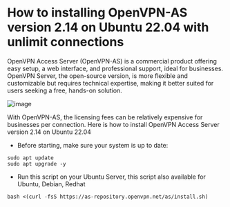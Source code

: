 # How to installing OpenVPN-AS version 2.14 on Ubuntu 22.04 with unlimit connections

OpenVPN Access Server (OpenVPN-AS) is a commercial product offering easy setup, a web interface, and professional support, ideal for businesses. OpenVPN Server, the open-source version, is more flexible and customizable but requires technical expertise, making it better suited for users seeking a free, hands-on solution.

![image](https://github.com/user-attachments/assets/72a1e15a-4e73-4913-b995-233d7cdd9ef9)

With OpenVPN-AS, the licensing fees can be relatively expensive for businesses per connection.
Here is how to install OpenVPN Access Server version 2.14 on Ubuntu 22.04
- Before starting, make sure your system is up to date:
```
sudo apt update
sudo apt upgrade -y
```
- Run this script on your Ubuntu Server, this script also available for Ubuntu, Debian, Redhat
```
bash <(curl -fsS https://as-repository.openvpn.net/as/install.sh)
```
